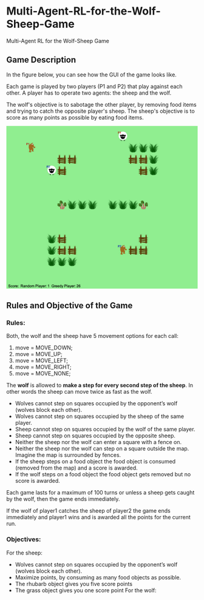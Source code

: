 # Multi-Agent-RL-for-the-Wolf-Sheep-Game
Multi-Agent RL for the Wolf-Sheep Game

## Game Description
In the figure below, you can see how the GUI of the game looks like.

Each game is played by two players (P1 and P2) that play against each other. A player has to operate two agents: the sheep and the wolf.

The wolf's objective is to sabotage the other player, by removing food items and trying to catch the opposite player's sheep. The sheep's objective is to score as many points as possible by eating food items.

![](https://github.com/lineojcd/Multi-Agent-RL-for-the-Wolf-Sheep-Game/blob/main/src/sheepgame.png)

## Rules and Objective of the Game

### Rules:
Both, the wolf and the sheep have 5 movement options for each call:
1. move = MOVE_DOWN;
2. move = MOVE_UP;
3. move = MOVE_LEFT;
4. move = MOVE_RIGHT;
5. move = MOVE_NONE;

The **wolf** is allowed to **make a step for every second step of the sheep**. In other words the sheep can move twice as fast as the wolf.

- Wolves cannot step on squares occupied by the opponent’s wolf (wolves block each other).
- Wolves cannot step on squares occupied by the sheep of the same player.
- Sheep cannot step on squares occupied by the wolf of the same player.
- Sheep cannot step on squares occupied by the opposite sheep.
- Neither the sheep nor the wolf can enter a square with a fence on.
- Neither the sheep nor the wolf can step on a square outside the map. Imagine the map is surrounded by fences.
- If the sheep steps on a food object the food object is consumed (removed from the map) and a score is awarded.
- If the wolf steps on a food object the food object gets removed but no score is awarded.

Each game lasts for a maximum of 100 turns or unless a sheep gets caught by the wolf, then the game ends immediately.

If the wolf of player1 catches the sheep of player2 the game ends immediately and player1 wins and is awarded all the points for the current run.

### Objectives:
For the sheep:
- Wolves cannot step on squares occupied by the opponent’s wolf (wolves block each other).
- Maximize points, by consuming as many food objects as possible.
-   The rhubarb object gives you five score points
-   The grass object gives you one score point
For the wolf:

